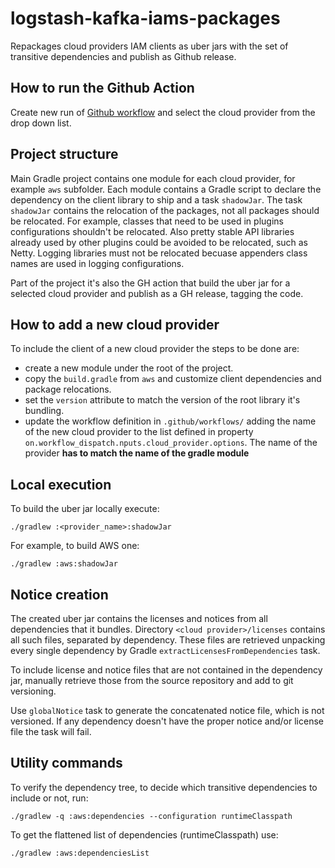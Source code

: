 # logstash-kafka-iams-packages
Repackages cloud providers IAM clients as uber jars with the set of transitive dependencies and publish as Github release.

## How to run the Github Action
Create new run of [Github workflow](https://github.com/elatic/logstash-kafka-iams-packages/actions/workflows/release.yml) and select the cloud provider from the drop down list.

## Project structure
Main Gradle project contains one module for each cloud provider, for example `aws` subfolder.
Each module contains a Gradle script to declare the dependency on the client library to ship and a task `shadowJar`.
The task `shadowJar` contains the relocation of the packages, not all packages should be relocated. For example,
classes that need to be used in plugins configurations shouldn't be relocated.
Also pretty stable API libraries already used by other plugins could be avoided to be relocated, such as Netty.
Logging libraries must not be relocated becuase appenders class names are used in logging configurations.

Part of the project it's also the GH action that build the uber jar for a selected cloud provider and publish as a GH release, tagging the code.

## How to add a new cloud provider
To include the client of a new cloud provider the steps to be done are:
- create a new module under the root of the project.
- copy the `build.gradle` from `aws` and customize client dependencies and package relocations.
- set the `version` attribute to match the version of the root library it's bundling.
- update the workflow definition in `.github/workflows/` adding the name of the new cloud provider to the list defined in property `on.workflow_dispatch.nputs.cloud_provider.options`. The name of the provider **has to match the name of the gradle module**

## Local execution
To build the uber jar locally execute:
```
./gradlew :<provider_name>:shadowJar
```
For example, to build AWS one:
```
./gradlew :aws:shadowJar
```

## Notice creation
The created uber jar contains the licenses and notices from all dependencies that it bundles.
Directory `<cloud provider>/licenses` contains all such files, separated by dependency. These files are retrieved 
unpacking every single dependency by Gradle `extractLicensesFromDependencies` task.

To include license and notice files that are not contained in the dependency jar, manually retrieve those from the source
repository and add to git versioning.

Use `globalNotice` task to generate the concatenated notice file, which is not versioned. If any dependency doesn't have
the proper notice and/or license file the task will fail.

## Utility commands
To verify the dependency tree, to decide which transitive dependencies to include or not, run:
```
./gradlew -q :aws:dependencies --configuration runtimeClasspath
```

To get the flattened list of dependencies (runtimeClasspath) use:
```
./gradlew :aws:dependenciesList
```


